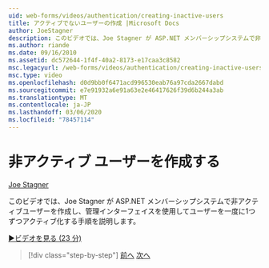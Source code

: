 ```yaml
---
uid: web-forms/videos/authentication/creating-inactive-users
title: アクティブでないユーザーの作成 |Microsoft Docs
author: JoeStagner
description: このビデオでは、Joe Stagner が ASP.NET メンバーシップシステムで非アクティブユーザーを作成し、管理インターフェイスを使用してユーザーをアクティブ化する手順を説明します。
ms.author: riande
ms.date: 09/16/2010
ms.assetid: dc572644-1f4f-40a2-8173-e17caa3c8582
msc.legacyurl: /web-forms/videos/authentication/creating-inactive-users
msc.type: video
ms.openlocfilehash: d0d9bb0f6471acd996530eab76a97cda2667dabd
ms.sourcegitcommit: e7e91932a6e91a63e2e46417626f39d6b244a3ab
ms.translationtype: MT
ms.contentlocale: ja-JP
ms.lasthandoff: 03/06/2020
ms.locfileid: "78457114"
---
```

# <a name="creating-inactive-users"></a>非アクティブ ユーザーを作成する

[Joe Stagner](https://github.com/JoeStagner)

このビデオでは、Joe Stagner が ASP.NET メンバーシップシステムで非アクティブユーザーを作成し、管理インターフェイスを使用してユーザーを一度に1つずつアクティブ化する手順を説明します。

[&#9654;ビデオを見る (23 分)](https://channel9.msdn.com/Blogs/ASP-NET-Site-Videos/creating-inactive-users)

> [!div class="step-by-step"]
> [前へ](simple-web-service-authentication.md)
> [次へ](sql-injection-defense.md)
